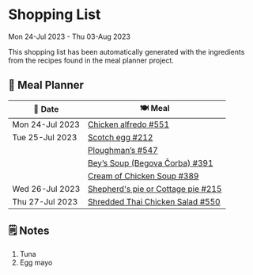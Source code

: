 # Shopping List

Mon 24-Jul 2023 - Thu 03-Aug 2023

This shopping list has been automatically generated with the ingredients from the recipes found in the meal planner project.

## 📅 Meal Planner

|📅 Date| 🍽️ Meal|
|----|----|
|Mon 24-Jul 2023|[Chicken alfredo #551](https://github.com/jcallaghan/The-Cookbook/issues/551)|
|Tue 25-Jul 2023|[Scotch egg #212](https://github.com/jcallaghan/The-Cookbook/issues/212)|
||[Ploughman’s #547](https://github.com/jcallaghan/The-Cookbook/issues/547)|
||[Bey’s Soup (Begova Čorba) #391](https://github.com/jcallaghan/The-Cookbook/issues/391)|
||[Cream of Chicken Soup #389](https://github.com/jcallaghan/The-Cookbook/issues/389)|
|Wed 26-Jul 2023|[Shepherd's pie or Cottage pie #215](https://github.com/jcallaghan/The-Cookbook/issues/215)|
|Thu 27-Jul 2023|[Shredded Thai Chicken Salad #550](https://github.com/jcallaghan/The-Cookbook/issues/550)|

## 🗒️ Notes

1. Tuna
1. Egg mayo
